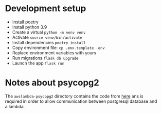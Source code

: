 # Development setup

- [Install poetry](https://python-poetry.org/docs/#installation)
- Install python 3.9
- Create a virtual `python -m venv venv`
- Activate `source venv/bin/activate`
- Install dependencies `poetry install`
- Copy environment file: `cp .env.template .env`
- Replace environment variables with yours
- Run migrations `flask db upgrade`
- Launch the app `flask run`

# Notes about psycopg2

The `awslambda-psycopg2` directory contains the code from [here](`https://github.com/jkehler/awslambda-psycopg2`)
ans is required in order to allow communication between postgresql database and
a lambda.
